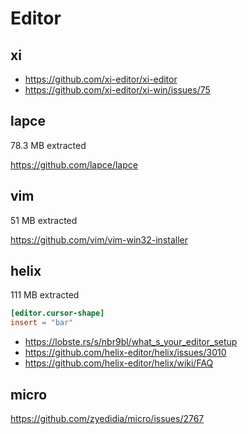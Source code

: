 # Editor

## xi

- https://github.com/xi-editor/xi-editor
- https://github.com/xi-editor/xi-win/issues/75

## lapce

78.3 MB extracted

https://github.com/lapce/lapce

## vim

51 MB extracted

https://github.com/vim/vim-win32-installer

## helix

111 MB extracted

~~~toml
[editor.cursor-shape]
insert = "bar"
~~~

- <https://lobste.rs/s/nbr9bl/what_s_your_editor_setup>
- https://github.com/helix-editor/helix/issues/3010
- https://github.com/helix-editor/helix/wiki/FAQ

## micro

https://github.com/zyedidia/micro/issues/2767
